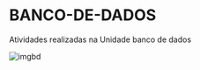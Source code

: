 # BANCO-DE-DADOS
Atividades realizadas na Unidade banco de dados



![imgbd](https://fluxoconsultoria.poli.ufrj.br/wp-content/uploads/2024/05/foto-blog-Bando-de-dados.webp)
